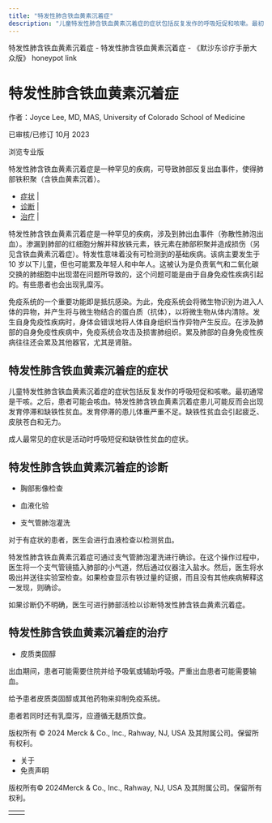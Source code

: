 ```yaml
---
title: "特发性肺含铁血黄素沉着症"
description: "儿童特发性肺含铁血黄素沉着症的症状包括反复发作的呼吸短促和咳嗽。最初通常是干咳。之后，患者可能会咳血。特发性肺含铁血黄素沉着症患儿可能反而会出现发育停滞和缺铁性贫血。发育停滞的患儿体重严重不足。缺铁性贫血会引起疲乏、皮肤苍白和无力。"
---
```


﻿特发性肺含铁血黄素沉着症 \- 特发性肺含铁血黄素沉着症 \- 《默沙东诊疗手册大众版》 honeypot link

# 特发性肺含铁血黄素沉着症

作者：Joyce Lee, MD, MAS, University of Colorado School of Medicine

已审核/已修订 10月 2023

浏览专业版

特发性肺含铁血黄素沉着症是一种罕见的疾病，可导致肺部反复出血事件，使得肺部铁积聚（含铁血黄素沉着）。

- [症状](#症状_v39013448_zh) \|
- [诊断](#诊断_v39013454_zh) \|
- [治疗](#治疗_v39013465_zh) \|

特发性肺含铁血黄素沉着症是一种罕见的疾病，涉及到肺出血事件（弥散性肺泡出血）。渗漏到肺部的红细胞分解并释放铁元素，铁元素在肺部积聚并造成损伤（另见含铁血黄素沉着症）。特发性意味着没有可检测到的基础疾病。该病主要发生于 10 岁以下儿童，但也可能累及年轻人和中年人。这被认为是负责氧气和二氧化碳交换的肺细胞中出现潜在问题所导致的，这个问题可能是由于自身免疫性疾病引起的。有些患者也会出现乳糜泻。

免疫系统的一个重要功能即是抵抗感染。为此，免疫系统会将微生物识别为进入人体的异物，并产生将与微生物结合的蛋白质（抗体），以将微生物从体内清除。发生自身免疫性疾病时，身体会错误地将人体自身组织当作异物产生反应。在涉及肺部的自身免疫性疾病中，免疫系统会攻击及损害肺组织。累及肺部的自身免疫性疾病往往还会累及其他器官，尤其是肾脏。

## 特发性肺含铁血黄素沉着症的症状

儿童特发性肺含铁血黄素沉着症的症状包括反复发作的呼吸短促和咳嗽。最初通常是干咳。之后，患者可能会咳血。特发性肺含铁血黄素沉着症患儿可能反而会出现发育停滞和缺铁性贫血。发育停滞的患儿体重严重不足。缺铁性贫血会引起疲乏、皮肤苍白和无力。

成人最常见的症状是活动时呼吸短促和缺铁性贫血的症状。

## 特发性肺含铁血黄素沉着症的诊断

- 胸部影像检查

- 血液化验

- 支气管肺泡灌洗


对于有症状的患者，医生会进行血液检查以检测贫血。

特发性肺含铁血黄素沉着症可通过支气管肺泡灌洗进行确诊。在这个操作过程中，医生将一个支气管镜插入肺部的小气道，然后通过仪器注入盐水。然后，医生将水吸出并送往实验室检查。如果检查显示有铁过量的证据，而且没有其他疾病解释这一发现，则确诊。

如果诊断仍不明确，医生可进行肺部活检以诊断特发性肺含铁血黄素沉着症。

## 特发性肺含铁血黄素沉着症的治疗

- 皮质类固醇


出血期间，患者可能需要住院并给予吸氧或辅助呼吸。严重出血患者可能需要输血。

给予患者皮质类固醇或其他药物来抑制免疫系统。

患者若同时还有乳糜泻，应遵循无麸质饮食。



版权所有 © 2024
Merck & Co., Inc., Rahway, NJ, USA 及其附属公司。保留所有权利。

- 关于
- 免责声明

版权所有© 2024Merck & Co., Inc., Rahway, NJ, USA 及其附属公司。保留所有权利。

|     |     |
| --- | --- |
|  |  |
